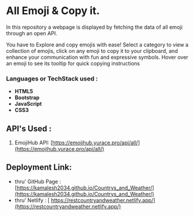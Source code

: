 # All Emoji & Copy it.

In this repository a webpage is displayed by fetching the data of all emoji through an open API. 

You have to Explore and copy emojis with ease! Select a category to view a collection of emojis, click on any emoji to copy it to your clipboard, and enhance your communication with fun and expressive symbols. Hover over an emoji to see its tooltip for quick copying instructions

### Languages or TechStack used :

* **HTML5**
* **Bootstrap**
* **JavaScript**
* **CSS3**

## API's Used :

1. EmojiHub API:     [https://emojihub.yurace.pro/api/all/](https://emojihub.yurace.pro/api/all/)

## Deployment Link:

* thru' GitHub Page  :   [https://kamalesh2034.github.io/Countrys_and_Weather/](https://kamalesh2034.github.io/Countrys_and_Weather/)
* thru' Netlify :		  [ https://restcountryandweather.netlify.app/](https://restcountryandweather.netlify.app/)
